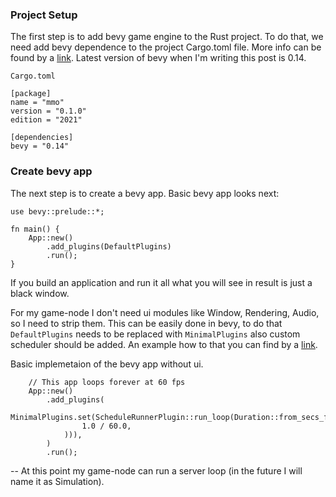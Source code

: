 ### Project Setup

The first step is to add bevy game engine to the Rust project.
To do that, we need add bevy dependence to the project Cargo.toml file.
More info can be found by a  [link](https://bevyengine.org/learn/quick-start/getting-started/).
Latest version of bevy when I'm writing this post is 0.14.
```
Cargo.toml

[package]
name = "mmo"
version = "0.1.0"
edition = "2021"

[dependencies]
bevy = "0.14"
```

### Create bevy app
The next step is to create a bevy app.
Basic bevy app looks next:
```
use bevy::prelude::*;

fn main() {
    App::new()
        .add_plugins(DefaultPlugins)
        .run();
}
```
If you build an application and run it all what you will see in result is just a black window.

For my game-node I don't need ui modules like Window, Rendering, Audio, so I need to strip them.
This can be easily done in bevy, to do that `DefaultPlugins` needs to be replaced with `MinimalPlugins` also custom scheduler should be added.
An example how to that you can find by a [link](https://github.com/bevyengine/bevy/blob/main/examples/app/headless.rs).

Basic implemetaion of the bevy app without ui.
```
    // This app loops forever at 60 fps
    App::new()
        .add_plugins(
            MinimalPlugins.set(ScheduleRunnerPlugin::run_loop(Duration::from_secs_f64(
                1.0 / 60.0,
            ))),
        )
        .run();
```
--
At this point my game-node can run a server loop (in the future I will name it as Simulation).


